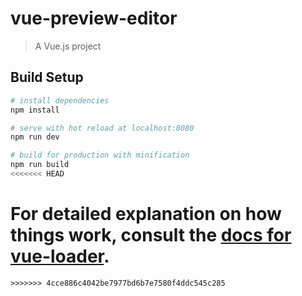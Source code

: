# vue-preview-editor

> A Vue.js project

## Build Setup

``` bash
# install dependencies
npm install

# serve with hot reload at localhost:8080
npm run dev

# build for production with minification
npm run build
<<<<<<< HEAD
```

For detailed explanation on how things work, consult the [docs for vue-loader](http://vuejs.github.io/vue-loader).
=======
```
>>>>>>> 4cce886c4042be7977bd6b7e7580f4ddc545c285
